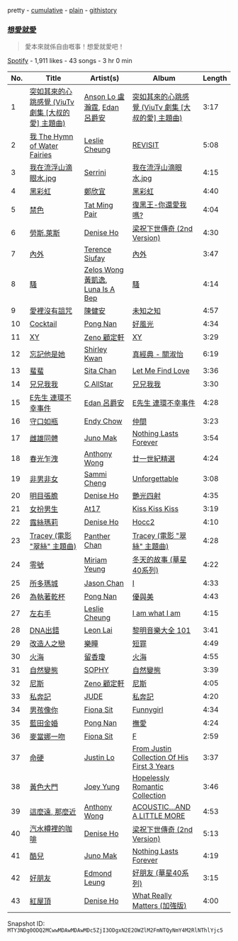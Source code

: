 pretty - [cumulative](/playlists/cumulative/37i9dQZF1DWVrewvmoU2pr.md) - [plain](/playlists/plain/37i9dQZF1DWVrewvmoU2pr) - [githistory](https://github.githistory.xyz/mackorone/spotify-playlist-archive/blob/main/playlists/plain/37i9dQZF1DWVrewvmoU2pr)

### [想愛就愛](https://open.spotify.com/playlist/37i9dQZF1DWVrewvmoU2pr)

> 愛本來就係自由嘅事！想愛就愛吧！

[Spotify](https://open.spotify.com/user/spotify) - 1,911 likes - 43 songs - 3 hr 0 min

| No. | Title | Artist(s) | Album | Length |
|---|---|---|---|---|
| 1 | [突如其來的心跳感覺 \(ViuTv 劇集 \[大叔的愛\] 主題曲\)](https://open.spotify.com/track/596MqWmYLojkoFvgygAteu) | [Anson Lo 盧瀚霆](https://open.spotify.com/artist/2G4Ntbg3dYqkUAGrMUZ0U7), [Edan 呂爵安](https://open.spotify.com/artist/5jewGMrZtMNJk5OsZ61Cpo) | [突如其來的心跳感覺 \(ViuTv 劇集 \[大叔的愛\] 主題曲\)](https://open.spotify.com/album/1GtTUDJrBUbRACKrBmmVTC) | 3:17 |
| 2 | [我 The Hymn of Water Fairies](https://open.spotify.com/track/3owv9sjIEcVEmlzuqn2Ice) | [Leslie Cheung](https://open.spotify.com/artist/2g0QLUYku8AuPVK2udRV7i) | [REVISIT](https://open.spotify.com/album/05tspedDVm17HyfEJJ1E0R) | 5:08 |
| 3 | [我在流浮山滴眼水.jpg](https://open.spotify.com/track/5x9Clj56YLmklm3Zikx2iF) | [Serrini](https://open.spotify.com/artist/0u3m5Sy2zsq4Gk0aduH9s7) | [我在流浮山滴眼水.jpg](https://open.spotify.com/album/4O5Xl1fqOvpIfahlYWWndA) | 4:15 |
| 4 | [黑彩虹](https://open.spotify.com/track/2ATEmEBB0ZToPtkOSZonOM) | [鄭欣宜](https://open.spotify.com/artist/5IGAOhMJTKNeknCPZOs6Eb) | [黑彩虹](https://open.spotify.com/album/4uzmbnvaVTJ1CU1MNJNeqE) | 4:40 |
| 5 | [禁色](https://open.spotify.com/track/4w58z1FlaaVsi75HUfS0NC) | [Tat Ming Pair](https://open.spotify.com/artist/2cvtzIo0OSIAkyr7LisIT6) | [復黑王\-你還愛我嗎?](https://open.spotify.com/album/7ALLotqAN9o72KeBEPGB1X) | 4:04 |
| 6 | [勞斯.萊斯](https://open.spotify.com/track/37JJeZrHX3fsk2sdCkdiMN) | [Denise Ho](https://open.spotify.com/artist/4yN0M1P08hXwuDi81G6O5U) | [梁祝下世傳奇 \(2nd Version\)](https://open.spotify.com/album/26NCYcvfFhRwQeyJTK4iOG) | 4:30 |
| 7 | [內外](https://open.spotify.com/track/0GLxavYdjEYvGx9eN3lDv4) | [Terence Siufay](https://open.spotify.com/artist/3AemIC066y8n3TetXWkVoE) | [內外](https://open.spotify.com/album/1dMVJFOcO7aaDbrxyPuBqL) | 3:47 |
| 8 | [騷](https://open.spotify.com/track/34DwldJDRq2Qi3aQatDTWZ) | [Zelos Wong 黃凱逸](https://open.spotify.com/artist/7q8BUwEEDO6iayv3AUq9bv), [Luna Is A Bep](https://open.spotify.com/artist/5ltDGYW0Lwwp4ZZoz4q3r8) | [騷](https://open.spotify.com/album/4MRHE6v3nBWgTRMYV1WNbE) | 4:14 |
| 9 | [愛裡沒有詛咒](https://open.spotify.com/track/2fTrrUb3Yl4zMt2ILLsLGJ) | [陳健安](https://open.spotify.com/artist/5g1lCXhXTqGf2QNpyQXh9S) | [未知之知](https://open.spotify.com/album/7CkuTVTU8VfAVulHisPZDl) | 4:57 |
| 10 | [Cocktail](https://open.spotify.com/track/3fpZCgUe70u50OJMbpM84S) | [Pong Nan](https://open.spotify.com/artist/6G7bdG4rBz6OQgKudNjoGL) | [好風光](https://open.spotify.com/album/2olyf0rTeI1FNoU8mSTPAx) | 4:34 |
| 11 | [XY](https://open.spotify.com/track/0SWutMMPzxvXjEOWE4k7hG) | [Zeno 顧定軒](https://open.spotify.com/artist/2gYJz5eXlBCxVDKodgl9BK) | [XY](https://open.spotify.com/album/3UipNYaJ8PHiwlsvGRhhE9) | 3:29 |
| 12 | [忘記他是她](https://open.spotify.com/track/49nQLxouxKOMV9aZ99NQ4z) | [Shirley Kwan](https://open.spotify.com/artist/14hV8HTKYMZ5nzeaLdLp63) | [真經典 \- 關淑怡](https://open.spotify.com/album/5X5ylqnYZDkNqu58BKf8hl) | 6:19 |
| 13 | [蜚蜚](https://open.spotify.com/track/5LauAY4lEriiCul4br4Hz6) | [Sita Chan](https://open.spotify.com/artist/42FjIZQ8ICjxyXedscgA2n) | [Let Me Find Love](https://open.spotify.com/album/7o7YbsS8u22o2fxLbh1eCv) | 3:36 |
| 14 | [兄兄我我](https://open.spotify.com/track/438FTqxtcW4SlUvgMu63Qw) | [C AllStar](https://open.spotify.com/artist/0ip5ivJzpy0v4DWVVKxc4D) | [兄兄我我](https://open.spotify.com/album/3DL0z3VVG7978R6vnON3my) | 3:30 |
| 15 | [E先生 連環不幸事件](https://open.spotify.com/track/06sDxr7MbbwFyTP1f6rvvl) | [Edan 呂爵安](https://open.spotify.com/artist/5jewGMrZtMNJk5OsZ61Cpo) | [E先生 連環不幸事件](https://open.spotify.com/album/3BigkQlwdh92lAgiPtd1Ko) | 4:28 |
| 16 | [守口如瓶](https://open.spotify.com/track/3rZVW1QkoFmrEeZvV5qhzp) | [Endy Chow](https://open.spotify.com/artist/5r0xeBSRKRJ5Dm63XzTZhE) | [仲間](https://open.spotify.com/album/6YVD5g8jj29N54Rx4WdgEY) | 3:23 |
| 17 | [雌雄同體](https://open.spotify.com/track/5GUJ3zBhqMuyTLKU7nV74H) | [Juno Mak](https://open.spotify.com/artist/6YlGm6QDrC3TOknYcHjt62) | [Nothing Lasts Forever](https://open.spotify.com/album/5CyypeOKTQJsDHXSuRvv47) | 3:54 |
| 18 | [春光乍洩](https://open.spotify.com/track/5PKot0y16MMgrOZD4HL385) | [Anthony Wong](https://open.spotify.com/artist/16J0pDSrYEctKiVYogq2aI) | [廿一世紀精選](https://open.spotify.com/album/1YOynn6PjM1NnCnBRLuv2S) | 4:24 |
| 19 | [非男非女](https://open.spotify.com/track/36P0MXLB4ILaUWATujKpC9) | [Sammi Cheng](https://open.spotify.com/artist/3XCnp5UV5wnNw49Xuka9qH) | [Unforgettable](https://open.spotify.com/album/4AL7IV50ypxAtFtr0Z4RcC) | 3:08 |
| 20 | [明目張膽](https://open.spotify.com/track/0w8s03MKvuLmK8CozWJCQu) | [Denise Ho](https://open.spotify.com/artist/4yN0M1P08hXwuDi81G6O5U) | [艷光四射](https://open.spotify.com/album/3z50Y8A5d5jz63vaYBnnU7) | 4:35 |
| 21 | [女扮男生](https://open.spotify.com/track/7d9ZAKEgMVblPNtpLo3FVM) | [At17](https://open.spotify.com/artist/21Ep61xfoCPTDMMPPy0i0z) | [Kiss Kiss Kiss](https://open.spotify.com/album/5HvlYZNXVsXYkFQZHgrBI1) | 3:19 |
| 22 | [露絲瑪莉](https://open.spotify.com/track/4C1VIpqOXpJB1BLKEhgibv) | [Denise Ho](https://open.spotify.com/artist/4yN0M1P08hXwuDi81G6O5U) | [Hocc2](https://open.spotify.com/album/1PdlpIshEOqK48gms7JFd7) | 4:10 |
| 23 | [Tracey \(電影 "翠絲" 主題曲\)](https://open.spotify.com/track/4lmOXmwygGpCEwXqXryY6B) | [Panther Chan](https://open.spotify.com/artist/3jS58yKkLzOd8S8IHyCsEm) | [Tracey \(電影 "翠絲" 主題曲\)](https://open.spotify.com/album/5yefkK2l2VvSAdlHajtDSz) | 4:28 |
| 24 | [零號](https://open.spotify.com/track/0alSLVdL0m3O8zUy8fD1uo) | [Miriam Yeung](https://open.spotify.com/artist/1rxk3vAYWeiBD2Q6FCezcl) | [冬天的故事 \(華星40系列\)](https://open.spotify.com/album/4mgsBSKSmer8VjDicsPkHA) | 4:22 |
| 25 | [所多瑪城](https://open.spotify.com/track/5mZvhNrysYiVrPkyY4PA9y) | [Jason Chan](https://open.spotify.com/artist/1IDuSpntFl2Mutofvrrutc) | [I](https://open.spotify.com/album/6wpRUmSoeOH4Swnowg54ok) | 4:33 |
| 26 | [為執著乾杯](https://open.spotify.com/track/3M5PrIAH4Yf6lY5jW8Pb8r) | [Pong Nan](https://open.spotify.com/artist/6G7bdG4rBz6OQgKudNjoGL) | [優與美](https://open.spotify.com/album/73Uc3X9FyWO8WalEN3cghC) | 4:43 |
| 27 | [左右手](https://open.spotify.com/track/78AQlcD4vmJap3xJKAFb9t) | [Leslie Cheung](https://open.spotify.com/artist/2g0QLUYku8AuPVK2udRV7i) | [I am what I am](https://open.spotify.com/album/5AwQPb2mVsTaLGLMCMJgqI) | 4:15 |
| 28 | [DNA出錯](https://open.spotify.com/track/3v7I5i3ftuEZ0JJNgcrD8j) | [Leon Lai](https://open.spotify.com/artist/0ubIxkefJsoYY8JXc2HJoa) | [黎明音樂大全 101](https://open.spotify.com/album/2UFGVSPUNQ13FYv2FDQiM3) | 3:41 |
| 29 | [改造人之戀](https://open.spotify.com/track/1EMIWxkveOpQRQzQjINyJp) | [樂瞳](https://open.spotify.com/artist/0MtnIthBQRDmzIzcqwB2Ck) | [短罪](https://open.spotify.com/album/02N1sXjUD45kIo5zlFnXsr) | 4:49 |
| 30 | [火海](https://open.spotify.com/track/2A4bsoid4UOsxaxZFdfV73) | [留香瓊](https://open.spotify.com/artist/58zAtNxBTtRpnwe9bwQaQN) | [火海](https://open.spotify.com/album/30fW4yZKzTaLnzKssLlcEi) | 4:55 |
| 31 | [自然變態](https://open.spotify.com/track/4qXWCG925X5KsC4a0yuApZ) | [SOPHY](https://open.spotify.com/artist/5Hx1PRV6i7vQdc8gAGE8eq) | [自然變態](https://open.spotify.com/album/5qqDeDjCxJ7ZTgUB6JCCs5) | 3:39 |
| 32 | [尼斯](https://open.spotify.com/track/0e0mQ0D5oPkGeTOvTWqVfg) | [Zeno 顧定軒](https://open.spotify.com/artist/2gYJz5eXlBCxVDKodgl9BK) | [尼斯](https://open.spotify.com/album/5623cWq9MXmzS6E6YUWxcf) | 4:05 |
| 33 | [私奔記](https://open.spotify.com/track/0XRRL7HKdhOF3AADcuZ4mE) | [JUDE](https://open.spotify.com/artist/0fs8Z11YQwRDEhdgRXoi4q) | [私奔記](https://open.spotify.com/album/5WcEqKh7qlndDxeUdM1Evz) | 4:20 |
| 34 | [男孩像你](https://open.spotify.com/track/0Yi8lfqXkblPopcXNUZlha) | [Fiona Sit](https://open.spotify.com/artist/0tqxh7MvZ301BVW4e0p3Sa) | [Funnygirl](https://open.spotify.com/album/2TnnjbuiDL5MMkvCmfvhvr) | 4:34 |
| 35 | [藍田金婚](https://open.spotify.com/track/0xeWZtBCK8fuf7Xp4KoRFI) | [Pong Nan](https://open.spotify.com/artist/6G7bdG4rBz6OQgKudNjoGL) | [撫愛](https://open.spotify.com/album/4u7KOwUYFykiVaEOIZJObH) | 4:24 |
| 36 | [麥當娜一吻](https://open.spotify.com/track/59zq7SZWp8iUgB8474qHTD) | [Fiona Sit](https://open.spotify.com/artist/0tqxh7MvZ301BVW4e0p3Sa) | [F](https://open.spotify.com/album/36ltQ6pWG0YtsqMXdt8h5F) | 2:59 |
| 37 | [命硬](https://open.spotify.com/track/47RgWWTJno746wCInL4gQz) | [Justin Lo](https://open.spotify.com/artist/3lva01D3HtmlEKjuxAZ7bC) | [From Justin Collection Of His First 3 Years](https://open.spotify.com/album/6pXr9g9r0p4Q32xJoBGKp1) | 3:37 |
| 38 | [黃色大門](https://open.spotify.com/track/2WkZMfC3eTYciJrhXD7vQb) | [Joey Yung](https://open.spotify.com/artist/2zzKlxMsKTPMsZacZCPRNA) | [Hopelessly Romantic Collection](https://open.spotify.com/album/5YKPJa7K3n7TtLZHvr3UkB) | 3:46 |
| 39 | [這麼遠, 那麼近](https://open.spotify.com/track/3al25dOepUordzWk36dz7r) | [Anthony Wong](https://open.spotify.com/artist/16J0pDSrYEctKiVYogq2aI) | [ACOUSTIC…AND A LITTLE MORE](https://open.spotify.com/album/0sEHOciFFpApBnZnBssZOe) | 4:53 |
| 40 | [汽水樽裡的咖啡](https://open.spotify.com/track/5B8OFNe5x4NLNX2MIsi8Lo) | [Denise Ho](https://open.spotify.com/artist/4yN0M1P08hXwuDi81G6O5U) | [梁祝下世傳奇 \(2nd Version\)](https://open.spotify.com/album/26NCYcvfFhRwQeyJTK4iOG) | 5:13 |
| 41 | [酷兒](https://open.spotify.com/track/5RibIH8j3FNOpJDBbyJWJs) | [Juno Mak](https://open.spotify.com/artist/6YlGm6QDrC3TOknYcHjt62) | [Nothing Lasts Forever](https://open.spotify.com/album/5CyypeOKTQJsDHXSuRvv47) | 4:19 |
| 42 | [好朋友](https://open.spotify.com/track/0b110tCRwwA7Z7BD1qGM6f) | [Edmond Leung](https://open.spotify.com/artist/1THfyLd3iyJYJ6X2U36K0y) | [好朋友 \(華星40系列\)](https://open.spotify.com/album/5wYJgrAPKb6xreuSMyYVpO) | 3:15 |
| 43 | [紅屋頂](https://open.spotify.com/track/6BSlsvHQiJw9XuqAAHqUrS) | [Denise Ho](https://open.spotify.com/artist/4yN0M1P08hXwuDi81G6O5U) | [What Really Matters \(加強版\)](https://open.spotify.com/album/3Dg9TeDh6zX0604z9T2AIh) | 4:00 |

Snapshot ID: `MTY3NDg0ODQ2MCwwMDAwMDAwMDc5ZjI3ODgxN2E2OWZlM2FmNTQyNmY4M2RlNThlYjc5`

